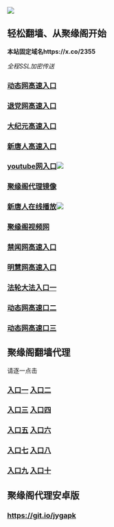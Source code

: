 
![](https://raw.githubusercontent.com/hao369/a/master/j.jpg)



## 轻松翻墙、从聚缘阁开始

**本站固定域名https://x.co/2355**

_全程SSL加密传送_

###  [动态网高速入口](http://3.1jje.lvuk.cf/?id=2)

###  [退党网高速入口](http://3.1jje.lvuk.cf/8)

###  [大纪元高速入口](http://3.1jje.lvuk.cf/7)

###  [新唐人高速入口](http://3.1jje.lvuk.cf/5)

###  [youtube网入口](http://3.1jje.lvuk.cf/19)![](https://raw.githubusercontent.com/hao369/a/master/mianfei.gif)

 ###  [聚缘阁代理镜像](https://7ikrpzyk13.execute-api.ap-northeast-2.amazonaws.com/jxtz)

###  [新唐人在线播放](https://xtr.wuom.ga)![](https://raw.githubusercontent.com/hao369/a/master/benzoutuijian.gif)

###  [聚缘阁视频网](https://39fk9p24uk.execute-api.ap-northeast-2.amazonaws.com/k)

###  [禁闻网高速入口](http://3.1jje.lvuk.cf/16)

###  [明慧网高速入口](http://3.1jje.lvuk.cf/3)

###  [法轮大法入口一](http://3.1jje.lvuk.cf/15)

###  [动态网高速口二](https://x.co/ddg)

###  [动态网高速口三](https://x.co/ddf)



## 聚缘阁翻墙代理 

请逐一点击

### **[入口一](https://s3.amazonaws.com/dtw/jyg.html)** **[入口二](https://s3.ap-northeast-2.amazonaws.com/haojyg/jyg.html)**

### **[入口三](https://s3-ap-southeast-1.amazonaws.com/jyg4/jyg.html)**  **[入口四](https://s3-ap-northeast-1.amazonaws.com/jyg9/jyg.html)**

### **[入口五](https://s3.ap-south-1.amazonaws.com/jyg5/jyg.html)**  **[入口六](https://s3-us-west-2.amazonaws.com/jyg7/jyg.html)**


###  **[入口七](https://s3-us-west-1.amazonaws.com/jyg6/jyg.html)**  **[入口八](https://s3-eu-west-1.amazonaws.com/jyg8/jyg.html)**


###  **[入口九](https://s3.eu-central-1.amazonaws.com/jyg3/jyg.html)**  **[入口十](https://s3-ap-southeast-2.amazonaws.com/jyg1/jyg.html)**

##  聚缘阁代理安卓版

### https://git.io/jygapk


